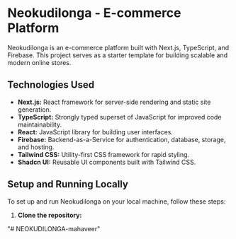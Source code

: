 # Neokudilonga - E-commerce Platform

Neokudilonga is an e-commerce platform built with Next.js, TypeScript, and Firebase. This project serves as a starter template for building scalable and modern online stores.

## Technologies Used

- **Next.js:** React framework for server-side rendering and static site generation.
- **TypeScript:** Strongly typed superset of JavaScript for improved code maintainability.
- **React:** JavaScript library for building user interfaces.
- **Firebase:** Backend-as-a-Service for authentication, database, storage, and hosting.
- **Tailwind CSS:** Utility-first CSS framework for rapid styling.
- **Shadcn UI:** Reusable UI components built with Tailwind CSS.

## Setup and Running Locally

To set up and run Neokudilonga on your local machine, follow these steps:

1.  **Clone the repository:**


"# NEOKUDILONGA-mahaveer" 
